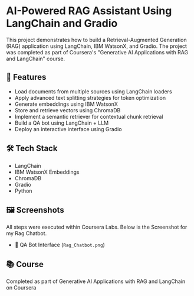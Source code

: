 # AI-Powered RAG Assistant Using LangChain and Gradio

This project demonstrates how to build a Retrieval-Augmented Generation (RAG) application using LangChain, IBM WatsonX, and Gradio. The project was completed as part of Coursera's "Generative AI Applications with RAG and LangChain" course.

## 🚀 Features
- Load documents from multiple sources using LangChain loaders
- Apply advanced text splitting strategies for token optimization
- Generate embeddings using IBM WatsonX
- Store and retrieve vectors using ChromaDB
- Implement a semantic retriever for contextual chunk retrieval
- Build a QA bot using LangChain + LLM
- Deploy an interactive interface using Gradio

## 🛠️ Tech Stack
- LangChain
- IBM WatsonX Embeddings
- ChromaDB
- Gradio
- Python

## 🖼️ Screenshots
All steps were executed within Coursera Labs. Below is the Screenshot for my Rag Chatbot.
- 🤖 QA Bot Interface (`Rag_Chatbot.png`)

## 📚 Course
Completed as part of Generative AI Applications with RAG and LangChain on Coursera


